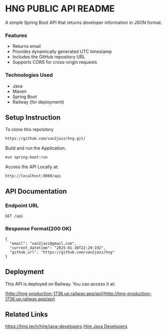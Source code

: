 # HNG PUBLIC API README

A simple Spring Boot API that returns developer information in JSON format.

### Features

+ Returns email
+ Provides dynamically generated UTC timestamp
+ Includes the GitHub repository URL
+ Supports CORS for cross-origin requests
  
### Technologies Used

+ Java
+ Maven 
+ Spring Boot
+ Railway (for deployment)



  
## Setup Instruction

To clone this repository

```bash
https://github.com/van2jazz/hng.git/
```

Build and run the Application:

```bash
mvn spring-boot:run
```

Access the API Locally at:

```bash
http://localhost:8080/api
```
## API Documentation

### Endpoint URL
```bash
GET /api
```

### Response Format(200 OK)

    {
      "email": "van2jazz@gmail.com",
      "current_datetime": "2025-01-30T22:29:19Z",
      "github_url": "https://github.com/van2jazz/hng"
    }


## Deployment

This API is deployed on Railway. You can access it at:

[http://hng-production-1736.up.railway.app/api](http://hng-production-1736.up.railway.app/api)


## Related Links
https://hng.tech/hire/java-developers
[Hire Java Developers](http://hng.tech/hire/java-developers)
